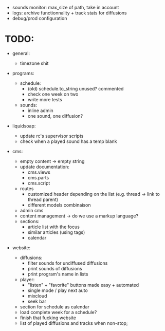 - sounds monitor: max_size of path, take in account
- logs: archive functionnality + track stats for diffusions
- debug/prod configuration

# TODO:
- general:
    - timezone shit

- programs:
    - schedule:
        - (old) schedule.to_string unused? commented
        - check one week on two
        - write more tests
    - sounds:
        - inline admin
        - one sound, one diffusion?

- liquidsoap:
    - update rc's supervisor scripts
    - check when a played sound has a temp blank

- cms:
    - empty content -> empty string
    - update documentation:
        - cms.views
        - cms.parts
        - cms.script
    - routes
        - customized header depending on the list (e.g. thread -> link to thread parent)
        - different models combinaison
    - admin cms
    - content management -> do we use a markup language?
    - sections:
        - article list with the focus
        - similar articles (using tags)
        - calendar

- website:
    - diffusions:
        - filter sounds for undiffused diffusions
        - print sounds of diffusions
        - print program's name in lists
    - player:
        - "listen" + "favorite" buttons made easy + automated
        - single mode / play next auto
        - mixcloud
        - seek bar
    - section for schedule as calendar
    - load complete week for a schedule?
    - finish that fucking website
    - list of played diffusions and tracks when non-stop;






